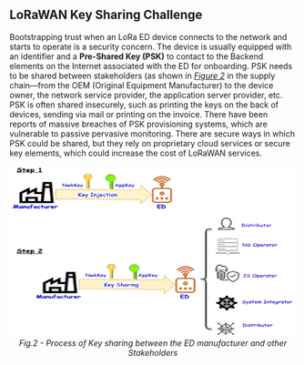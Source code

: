 ## LoRaWAN Key Sharing Challenge

Bootstrapping trust when an LoRa ED device connects to the network and starts to operate is a security concern. The device is usually equipped with an identifier and a **Pre-Shared Key (PSK)** to contact to the Backend elements on the Internet associated with the ED for onboarding. PSK needs to be shared between stakeholders (as shown in [*Figure 2*](/Figures/.png) in the supply chain—from the OEM (Original Equipment Manufacturer) to the device owner, the network service provider, the application server provider, etc. PSK is often shared insecurely, such as printing the keys on the back of devices, sending via mail or printing on the invoice. There have been reports of massive breaches of PSK provisioning systems, which are vulnerable to passive pervasive monitoring. There are secure ways in which PSK could be shared, but they rely on proprietary cloud services or secure key elements, which could increase the cost of LoRaWAN services.


<p align="center">
  <img width="650" height="300" src="https://github.com/AFNIC/Mutual-Authentication-via-DANE/blob/main/Figures/Key-Sharing-Challenge.png">
  <em> Fig.2 - Process of Key sharing between the ED manufacturer and other Stakeholders </figcaption> </em>
</p>
